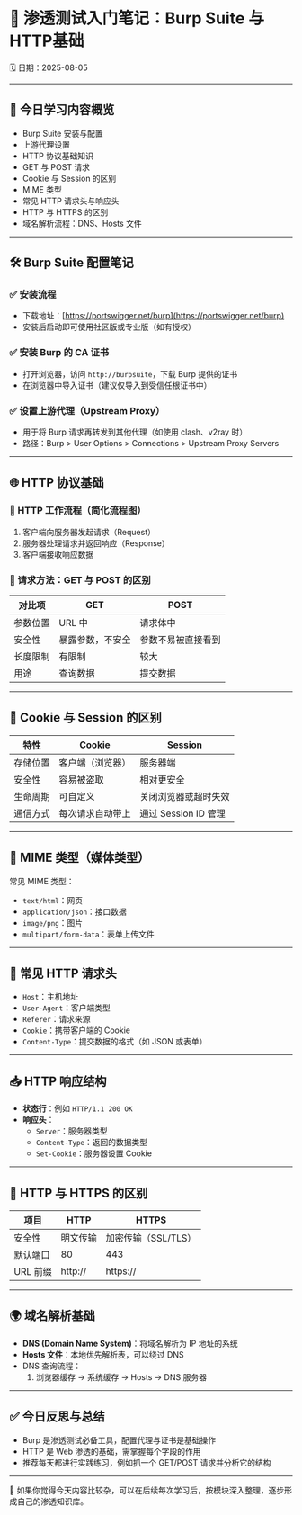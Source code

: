 # 📘 渗透测试入门笔记：Burp Suite 与 HTTP基础
🗓️ 日期：2025-08-05

---

## 🎯 今日学习内容概览

- Burp Suite 安装与配置  
- 上游代理设置  
- HTTP 协议基础知识  
- GET 与 POST 请求  
- Cookie 与 Session 的区别  
- MIME 类型  
- 常见 HTTP 请求头与响应头  
- HTTP 与 HTTPS 的区别  
- 域名解析流程：DNS、Hosts 文件  

---

## 🛠️ Burp Suite 配置笔记

### ✅ 安装流程

- 下载地址：[https://portswigger.net/burp](https://portswigger.net/burp)  
- 安装后启动即可使用社区版或专业版（如有授权）  

### ✅ 安装 Burp 的 CA 证书

- 打开浏览器，访问 `http://burpsuite`，下载 Burp 提供的证书  
- 在浏览器中导入证书（建议仅导入到受信任根证书中）  

### ✅ 设置上游代理（Upstream Proxy）

- 用于将 Burp 请求再转发到其他代理（如使用 clash、v2ray 时）  
- 路径：Burp > User Options > Connections > Upstream Proxy Servers  

---

## 🌐 HTTP 协议基础

### 🔁 HTTP 工作流程（简化流程图）

1. 客户端向服务器发起请求（Request）  
2. 服务器处理请求并返回响应（Response）  
3. 客户端接收响应数据  

### 🧾 请求方法：GET 与 POST 的区别

| 对比项 | GET | POST |
|--------|-----|------|
| 参数位置 | URL 中 | 请求体中 |
| 安全性 | 暴露参数，不安全 | 参数不易被直接看到 |
| 长度限制 | 有限制 | 较大 |
| 用途 | 查询数据 | 提交数据 |

---

## 🍪 Cookie 与 Session 的区别

| 特性 | Cookie | Session |
|------|--------|---------|
| 存储位置 | 客户端（浏览器） | 服务器端 |
| 安全性 | 容易被盗取 | 相对更安全 |
| 生命周期 | 可自定义 | 关闭浏览器或超时失效 |
| 通信方式 | 每次请求自动带上 | 通过 Session ID 管理 |

---

## 🧾 MIME 类型（媒体类型）

常见 MIME 类型：
- `text/html`：网页  
- `application/json`：接口数据  
- `image/png`：图片  
- `multipart/form-data`：表单上传文件  

---

## 🧠 常见 HTTP 请求头

- `Host`：主机地址  
- `User-Agent`：客户端类型  
- `Referer`：请求来源  
- `Cookie`：携带客户端的 Cookie  
- `Content-Type`：提交数据的格式（如 JSON 或表单）  

---

## 📥 HTTP 响应结构

- **状态行**：例如 `HTTP/1.1 200 OK`  
- **响应头**：
  - `Server`：服务器类型  
  - `Content-Type`：返回的数据类型  
  - `Set-Cookie`：服务器设置 Cookie  

---

## 🔐 HTTP 与 HTTPS 的区别

| 项目 | HTTP | HTTPS |
|------|------|-------|
| 安全性 | 明文传输 | 加密传输（SSL/TLS） |
| 默认端口 | 80 | 443 |
| URL 前缀 | http:// | https:// |

---

## 🌍 域名解析基础

- **DNS (Domain Name System)**：将域名解析为 IP 地址的系统  
- **Hosts 文件**：本地优先解析表，可以绕过 DNS  
- DNS 查询流程：
  1. 浏览器缓存 → 系统缓存 → Hosts → DNS 服务器  

---

## ✅ 今日反思与总结

- Burp 是渗透测试必备工具，配置代理与证书是基础操作  
- HTTP 是 Web 渗透的基础，需掌握每个字段的作用  
- 推荐每天都进行实践练习，例如抓一个 GET/POST 请求并分析它的结构  

---

📌 如果你觉得今天内容比较杂，可以在后续每次学习后，按模块深入整理，逐步形成自己的渗透知识库。
